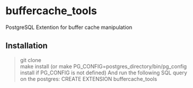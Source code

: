 # buffercache_tools
PostgreSQL Extention for buffer cache manipulation 
## Installation
> git clone  
> make install (or make PG_CONFIG=postgres_directory/bin/pg_config install if PG_CONFIG is not defined)
And run the following SQL query on the postgres:
> CREATE EXTENSION buffercache_tools  
